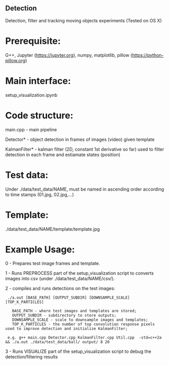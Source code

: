 ## Detection
Detection, filter and tracking moving objects experiments (Tested on OS X)

# Prerequisite:
G++, Jupyter (https://jupyter.org), numpy, matplotlib, pillow (https://python-pillow.org)

# Main interface:
setup_visualization.ipynb

# Code structure:
main.cpp - main pipeline

Detector* - object detection in frames of images (video) given template

KalmanFilter* - kalman filter (2D, constant 1st derivative so far) used to filter detection in each frame and estiamate states (position)

# Test data:
Under ./data/test_data/NAME, must be named in ascending order according to time stamps (01.jpg, 02.jpg,...)

# Template:
./data/test_data/NAME/template/template.jpg


# Example Usage:
 
0 - Prepares test image frames and template.

1 - Runs PREPROCESS part of the setup_visualization script to converts images into csv (under ./data/test_data/NAME/csv/).

2 - compiles and runs detections on the test images:

     ./a.out [BASE_PATH] [OUTPUT_SUBDIR] [DOWNSAMPLE_SCALE] [TOP_K_PARTICLES]
     
       BASE_PATH - where test images and templates are stored;
       OUTPUT_SUBDIR - subdirectory to store outputs;
       DOWNSAMPLE_SCALE - scale to downsample images and templates;
       TOP_K_PARTICLES - the number of top convolution response pixels used to improve detection and initialize KalmanFilter;
       
     e.g. g++ main.cpp Detector.cpp KalmanFilter.cpp Util.cpp  -std=c++2a && ./a.out ./data/test_data/ball/ output/ 8 20
     
3 - Runs VISUALIZE part of the setup_visualization script to debug the detection/filtering results

